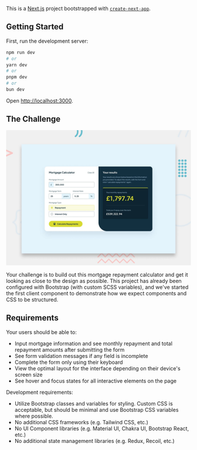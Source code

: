 This is a [Next.js](https://nextjs.org/) project bootstrapped with [`create-next-app`](https://github.com/vercel/next.js/tree/canary/packages/create-next-app).

## Getting Started

First, run the development server:

```bash
npm run dev
# or
yarn dev
# or
pnpm dev
# or
bun dev
```

Open [http://localhost:3000](http://localhost:3000).

## The Challenge

![preview](./preview.jpg)

Your challenge is to build out this mortgage repayment calculator and get it looking as close to the design as possible. This project has already been configured with Bootstrap (with custom SCSS variables), and we've started the first client component to demonstrate how we expect components and CSS to be structured.

## Requirements

Your users should be able to:

- Input mortgage information and see monthly repayment and total repayment amounts after submitting the form
- See form validation messages if any field is incomplete
- Complete the form only using their keyboard
- View the optimal layout for the interface depending on their device's screen size
- See hover and focus states for all interactive elements on the page

Development requirements:

- Utilize Bootstrap classes and variables for styling. Custom CSS is acceptable, but should be minimal and use Bootstrap CSS variables where possible.
- No additional CSS frameworks (e.g. Tailwind CSS, etc.)
- No UI Component libraries (e.g. Material UI, Chakra UI, Bootstrap React, etc.)
- No additional state management libraries (e.g. Redux, Recoil, etc.)